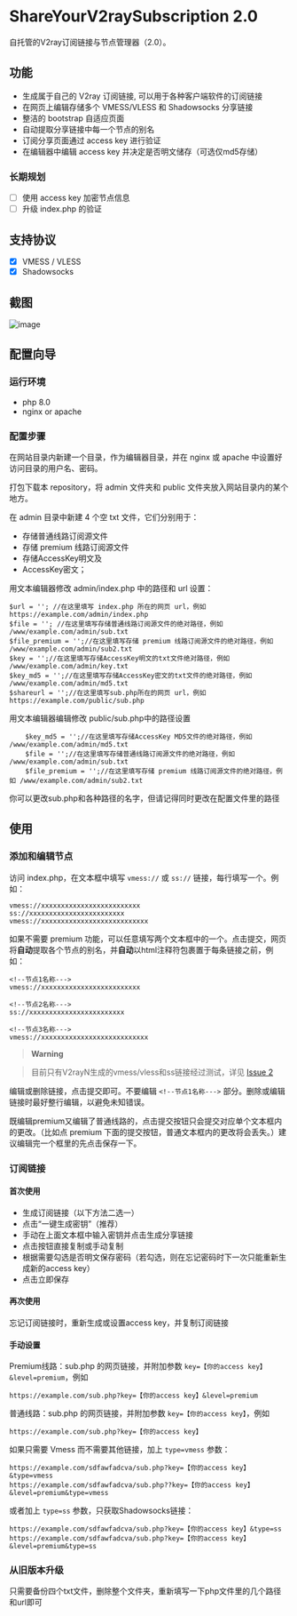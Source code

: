 # ShareYourV2raySubscription 2.0

自托管的V2ray订阅链接与节点管理器（2.0）。

## 功能

- 生成属于自己的 V2ray 订阅链接, 可以用于各种客户端软件的订阅链接
- 在网页上编辑存储多个 VMESS/VLESS 和 Shadowsocks 分享链接
- 整洁的 bootstrap 自适应页面 
- 自动提取分享链接中每一个节点的别名
- 订阅分享页面通过 access key 进行验证
- 在编辑器中编辑 access key 并决定是否明文储存（可选仅md5存储）

### 长期规划

- [ ] 使用 access key 加密节点信息
- [ ] 升级 index.php 的验证

## 支持协议

- [x] VMESS / VLESS
- [x] Shadowsocks

## 截图 

![image](https://github.com/rickylsr/ShareYourV2raySubscription/blob/main/SYVS.2.0.png)


## 配置向导

### 运行环境 

- php 8.0
- nginx or apache 

### 配置步骤

在网站目录内新建一个目录，作为编辑器目录，并在 nginx 或 apache 中设置好访问目录的用户名、密码。

打包下载本 repository，将 admin 文件夹和 public 文件夹放入网站目录内的某个地方。

在 admin 目录中新建 4 个空 txt 文件，它们分别用于： 
- 存储普通线路订阅源文件
- 存储 premium 线路订阅源文件
- 存储AccessKey明文及
- AccessKey密文；

用文本编辑器修改 admin/index.php 中的路径和 url 设置：

```
$url = ''; //在这里填写 index.php 所在的网页 url，例如 https://example.com/admin/index.php
$file = ''; //在这里填写存储普通线路订阅源文件的绝对路径，例如 /www/example.com/admin/sub.txt
$file_premium = '';//在这里填写存储 premium 线路订阅源文件的绝对路径，例如 /www/example.com/admin/sub2.txt
$key = '';//在这里填写存储AccessKey明文的txt文件绝对路径，例如 /www/example.com/admin/key.txt
$key_md5 = '';//在这里填写存储AccessKey密文的txt文件的绝对路径，例如 /www/example.com/admin/md5.txt
$shareurl = '';//在这里填写sub.php所在的网页 url，例如 https://example.com/public/sub.php
```

用文本编辑器编辑修改 public/sub.php中的路径设置

```
    $key_md5 = '';//在这里填写存储AccessKey MD5文件的绝对路径，例如 /www/example.com/admin/md5.txt
    $file = '';//在这里填写存储普通线路订阅源文件的绝对路径，例如 /www/example.com/admin/sub.txt
    $file_premium = '';//在这里填写存储 premium 线路订阅源文件的绝对路径，例如 /www/example.com/admin/sub2.txt
```
你可以更改sub.php和各种路径的名字，但请记得同时更改在配置文件里的路径

## 使用

### 添加和编辑节点

访问 index.php，在文本框中填写 `vmess://` 或 `ss://` 链接，每行填写一个。例如：

```
vmess://xxxxxxxxxxxxxxxxxxxxxxxxx
ss://xxxxxxxxxxxxxxxxxxxxxxxx
vmess://xxxxxxxxxxxxxxxxxxxxxxxxxxx
```

如果不需要 premium 功能，可以任意填写两个文本框中的一个。点击提交，网页将**自动**提取各个节点的别名，并**自动**以html注释符包裹置于每条链接之前，例如：

```
<!--节点1名称--->
vmess://xxxxxxxxxxxxxxxxxxxxxxxxx

<!--节点2名称--->
ss://xxxxxxxxxxxxxxxxxxxxxxxx

<!--节点3名称--->
vmess://xxxxxxxxxxxxxxxxxxxxxxxxxxx
```

> **Warning**

> 目前只有V2rayN生成的vmess/vless和ss链接经过测试，详见 [Issue 2](https://github.com/rickylsr/ShareYourV2raySubscription/issues/3)

编辑或删除链接，点击提交即可。不要编辑 ```<!--节点1名称--->``` 部分。删除或编辑链接时最好整行编辑，以避免未知错误。

既编辑premium又编辑了普通线路的，点击提交按钮只会提交对应单个文本框内的更改。（比如点 premium 下面的提交按钮，普通文本框内的更改将会丢失。）建议编辑完一个框里的先点击保存一下。

### 订阅链接

#### 首次使用

- 生成订阅链接（以下方法二选一）
-   点击“一键生成密钥”（推荐）
-   手动在上面文本框中输入密钥并点击生成分享链接
- 点击按钮直接复制或手动复制
- 根据需要勾选是否明文保存密码（若勾选，则在忘记密码时下一次只能重新生成新的access key）
- 点击立即保存

#### 再次使用

忘记订阅链接时，重新生成或设置access key，并复制订阅链接

#### 手动设置

Premium线路：sub.php 的网页链接，并附加参数 `key=【你的access key】&level=premium`，例如
```
https://example.com/sub.php?key=【你的access key】&level=premium
```

普通线路：sub.php 的网页链接，并附加参数 `key=【你的access key】`，例如
```
https://example.com/sub.php?key=【你的access key】
```

如果只需要 Vmess 而不需要其他链接，加上 `type=vmess` 参数：
```
https://example.com/sdfawfadcva/sub.php?key=【你的access key】&type=vmess
https://example.com/sdfawfadcva/sub.php??key=【你的access key】&level=premium&type=vmess
```
或者加上 `type=ss` 参数，只获取Shadowsocks链接：
```
https://example.com/sdfawfadcva/sub.php?key=【你的access key】&type=ss
https://example.com/sdfawfadcva/sub.php?key=【你的access key】&level=premium&type=ss
```
### 从旧版本升级

只需要备份四个txt文件，删除整个文件夹，重新填写一下php文件里的几个路径和url即可
